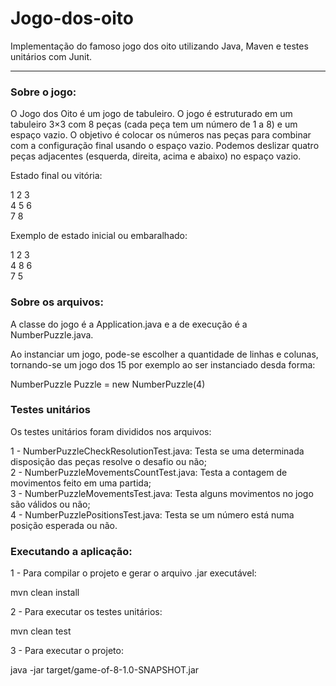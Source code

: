 # Jogo-dos-oito

Implementação do famoso jogo dos oito utilizando Java, Maven e testes unitários com Junit.

---

### Sobre o jogo:

O Jogo dos Oito é um jogo de tabuleiro. O jogo é estruturado em um tabuleiro 3×3 com 8 peças (cada peça tem um número de 1 a 8) e um espaço vazio. O objetivo é colocar os números nas peças para combinar com a configuração final usando o espaço vazio. Podemos deslizar quatro peças adjacentes (esquerda, direita, acima e abaixo) no espaço vazio.<br>

Estado final ou vitória:<br>

1 2 3<br>
4 5 6<br>
7 8<br>

Exemplo de estado inicial ou embaralhado:<br>

1 2 3<br>
4 8 6<br>
7 5<br>

### Sobre os arquivos:

A classe do jogo é a Application.java  e a de execução é a NumberPuzzle.java.

Ao instanciar um jogo, pode-se escolher a quantidade de linhas e colunas, tornando-se um jogo dos 15 por exemplo ao ser instanciado desda forma:


NumberPuzzle Puzzle = new NumberPuzzle(4)


### Testes unitários

Os testes unitários foram divididos nos arquivos:

1 - NumberPuzzleCheckResolutionTest.java: Testa se uma determinada disposição das peças resolve o desafio ou não;<br>
2 - NumberPuzzleMovementsCountTest.java: Testa a contagem de movimentos feito em uma partida;<br>
3 - NumberPuzzleMovementsTest.java: Testa alguns movimentos no jogo são válidos ou não;<br>
4 - NumberPuzzlePositionsTest.java: Testa se um número está numa posição esperada ou não.<br>

### Executando a aplicação:

1 - Para compilar o projeto e gerar o arquivo .jar executável:

mvn clean install


2 - Para executar os testes unitários:

mvn clean test


3 - Para executar o projeto:

java -jar target/game-of-8-1.0-SNAPSHOT.jar

